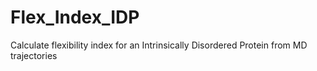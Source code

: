 # Flex_Index_IDP
Calculate flexibility index for an Intrinsically Disordered Protein from MD trajectories
